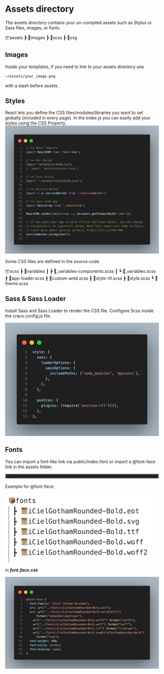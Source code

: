 # Assets directory

The assets directory contains your un-compiled assets such as Stylus or Sass files, images, or fonts.

📦assets
 ┣ 📂images
 ┣ 📂scss
 ┣ 📂svg

## Images
Inside your templates, if you need to link to your assets directory use 

```bash
~/assets/your_image.png
``` 
with a slash before assets.


## Styles
React lets you define the CSS files/modules/libraries you want to set globally (included in every page). In the index.js you can easily add your styles using the CSS Property.
![Import CSS](/assets/images/css.png)

Some CSS files are defined in the source code.

📦scss
 ┣ 📂variables
 ┃ ┣ 📜_variables-components.scss
 ┃ ┗ 📜_variables.scss
 ┣ 📜app-loader.scss
 ┣ 📜custom-antd.scss
 ┣ 📜style-rtl.scss
 ┣ 📜style.scss
 ┗ 📜theme.scss

 ## Sass & Sass Loader
 Install Sass and Sass Loader to render the CSS file.
 Configure Scss inside the craco.config.js file.

 ![Sass Loader](/assets/images/sass.png)

## Fonts
You can import a font-like link via public/index.html or import a @font-face link in the assets folder.

![Fonts](/assets/images/fonts.png)

Example for @font-face:

![Font Structural](/assets/images/font-structural.png)

in ***font.face.css***

![Fonts](/assets/images/font-face.png)